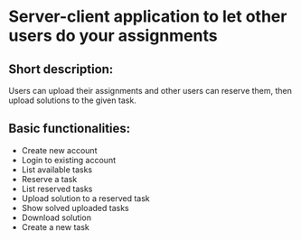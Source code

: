 # Server-client application to let other users do your assignments

## Short description:
Users can upload their assignments and other users can reserve them, then upload solutions to the given task.

## Basic functionalities:
- Create new account
- Login to existing account
- List available tasks
- Reserve a task
- List reserved tasks
- Upload solution to a reserved task
- Show solved uploaded tasks
- Download solution
- Create a new task
